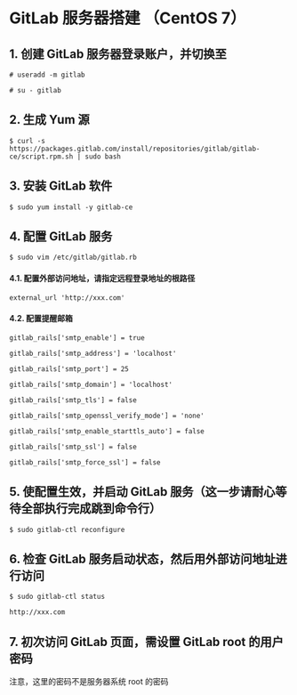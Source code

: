 GitLab 服务器搭建 （CentOS 7）
=================

## 1. 创建 GitLab 服务器登录账户，并切换至

	# useradd -m gitlab
	
	# su - gitlab

## 2. 生成 Yum 源

	$ curl -s https://packages.gitlab.com/install/repositories/gitlab/gitlab-ce/script.rpm.sh | sudo bash

## 3. 安装 GitLab 软件

	$ sudo yum install -y gitlab-ce

## 4. 配置 GitLab 服务

	$ sudo vim /etc/gitlab/gitlab.rb

#### 4.1. 配置外部访问地址，请指定远程登录地址的根路径

	external_url 'http://xxx.com'

#### 4.2. 配置提醒邮箱

	gitlab_rails['smtp_enable'] = true

	gitlab_rails['smtp_address'] = 'localhost'

	gitlab_rails['smtp_port'] = 25

	gitlab_rails['smtp_domain'] = 'localhost'

	gitlab_rails['smtp_tls'] = false

	gitlab_rails['smtp_openssl_verify_mode'] = 'none'

	gitlab_rails['smtp_enable_starttls_auto'] = false

	gitlab_rails['smtp_ssl'] = false

	gitlab_rails['smtp_force_ssl'] = false

## 5. 使配置生效，并启动 GitLab 服务（这一步请耐心等待全部执行完成跳到命令行）

	$ sudo gitlab-ctl reconfigure

## 6. 检查 GitLab 服务启动状态，然后用外部访问地址进行访问

	$ sudo gitlab-ctl status

	http://xxx.com

## 7. 初次访问 GitLab 页面，需设置 GitLab root 的用户密码

注意，这里的密码不是服务器系统 root 的密码

